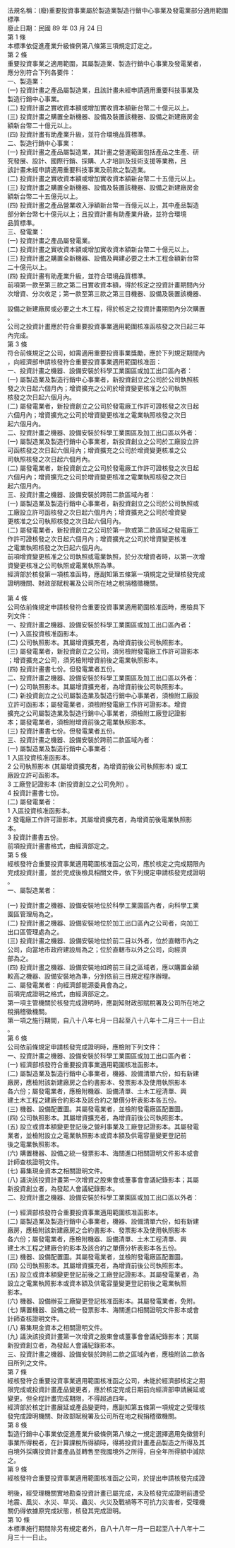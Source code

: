 法規名稱：(廢)重要投資事業屬於製造業製造行銷中心事業及發電業部分適用範圍標準  
廢止日期：民國 89 年 03 月 24 日  
第 1 條  
本標準依促進產業升級條例第八條第三項規定訂定之。  
第 2 條  
重要投資事業之適用範圍，其屬製造業、製造行銷中心事業及發電業者，  
應分別符合下列各要件：  
一、製造業：  
(一) 投資計畫之產品屬製造業，且該計畫未經申請適用重要科技事業及  
製造行銷中心事業。  
(二) 投資計畫之實收資本額或增加實收資本額新台幣二十億元以上。  
(三) 投資計畫之購置全新機器、設備及裝置該機器、設備之新建廠房金  
額新台幣二十億元以上。  
(四) 投資計畫有助產業升級，並符合環境品質標準。  
二、製造行銷中心事業：  
(一) 投資計畫之產品屬製造業，其計畫之營運範圍包括產品之生產、研  
究發展、設計、國際行銷、採購、人才培訓及技術支援等業務，且  
該計畫未經申請適用重要科技事業及前款之製造業。  
(二) 投資計畫之實收資本額或增加實收資本額新台幣二十五億元以上。  
(三) 投資計畫之購置全新機器、設備及裝置該機器、設備之新建廠房金  
額新台幣二十五億元以上。  
(四) 投資計畫之產品營業收入淨額新台幣一百億元以上，其中產品製造  
部分新台幣七十億元以上；且投資計畫有助產業升級，並符合環境  
品質標準。  
三、發電業：  
(一) 投資計畫之產品屬發電業。  
(二) 投資計畫之實收資本額或增加實收資本額新台幣二十億元以上。  
(三) 投資計畫之購置全新機器、設備及興建必要之土木工程金額新台幣  
二十億元以上。  
(四) 投資計畫有助產業升級，並符合環境品質標準。  
前項第一款至第三款之第二目實收資本額，得於核定之投資計畫期間內分  
次增資、分次收足；第一款至第三款之第三目機器、設備及裝置該機器、  


設備之新建廠房或必要之土木工程，得於核定之投資計畫期間內分次購置  
。  
公司之投資計畫應於符合重要投資事業適用範圍核准函核發之次日起三年  
內完成。  
第 3 條  
符合前條規定之公司，如需適用重要投資事業獎勵，應於下列規定期間內  
，向經濟部申請核發符合重要投資事業適用範圍核准函：  
一、投資計畫之機器、設備安裝於科學工業園區或加工出口區內者：  
(一) 屬製造業及製造行銷中心事業者，新投資創立之公司於公司執照核  
發之次日起六個月內；增資擴充之公司於增資變更核准之公司執照  
核發之次日起六個月內。  
(二) 屬發電業者，新投資創立之公司於發電廠工作許可證核發之次日起  
六個月內；增資擴充之公司於增資變更核准之電業執照核發之次日  
起六個月內。  
二、投資計畫之機器、設備安裝於科學工業園區及加工出口區以外者：  
(一) 屬製造業及製造行銷中心事業者，新投資創立之公司於工廠設立許  
可函核發之次日起六個月內；增資擴充之公司於增資變更核准之公  
司執照核發之次日起六個月內。  
(二) 屬發電業者，新投資創立之公司於發電廠工作許可證核發之次日起  
六個月內；增資擴充之公司於增資變更核准之電業執照核發之次日  
起六個月內。  
三、投資計畫之機器、設備安裝於跨前二款區域內者：  
(一) 屬製造業及製造行銷中心事業者，新投資創立之公司於公司執照或  
工廠設立許可函核發之次日起六個月內；增資擴充之公司於增資變  
更核准之公司執照核發之次日起六個月內。  
(二) 屬發電業者，新投資創立之公司於第一款或第二款區域之發電廠工  
作許可證核發之次日起六個月內；增資擴充之公司於增資變更核准  
之電業執照核發之次日起六個月內。  
前項增資變更核准之公司執照或電業執照，於分次增資者時，以第一次增  
資變更核准之公司執照或電業執照為準。  
經濟部於核發第一項核准函時，應副知第五條第一項規定之受理核發完成  
證明機關、財政部賦稅署及公司所在地之稅捐稽徵機關。  


第 4 條  
公司依前條規定申請核發符合重要投資事業適用範圍核准函時，應檢具下  
列文件：  
一、投資計畫之機器、設備安裝於科學工業園區或加工出口區內者：  
(一) 入區投資核准函影本。  
(二) 公司執照影本。其屬增資擴充者，為增資前後公司執照影本。  
(三) 屬發電業者，新投資創立之公司，須另檢附發電廠工作許可證影本  
；增資擴充之公司，須另檢附增資前後之電業執照影本。  
(四) 投資計畫書七份。但發電業者五份。  
二、投資計畫之機器、設備安裝於科學工業園區及加工出口區以外者：  
(一) 公司執照影本。其屬增資擴充者，為增資前後公司執照影本。  
(二) 新投資創立之公司屬製造業及製造行銷中心事業者，須檢附工廠設  
立許可函影本；屬發電業者，須檢附發電廠工作許可證影本。增資  
擴充之公司屬製造業及製造行銷中心事業者，須檢附工廠登記證影  
本；屬發電業者，須檢附增資前後之電業執照影本。  
(三) 投資計畫書七份。但發電業者五份。  
三、投資計畫之機器、設備安裝於跨前二款區域內者：  
(一) 屬製造業及製造行銷中心事業者：  
1 入區投資核准函影本。  
2 公司執照影本 (其屬增資擴充者，為增資前後公司執照影本) 或工  
廠設立許可函影本。  
3 工廠登記證影本 (新投資創立之公司免附) 。  
4 投資計畫書七份。  
(二) 屬發電業者：  
1 入區投資核准函影本。  
2 發電廠工作許可證影本。其屬增資擴充者，為增資前後電業執照影  
本。  
3 投資計畫書五份。  
前項投資計畫書格式，由經濟部定之。  
第 5 條  
經核發符合重要投資事業適用範圍核准函之公司，應於核定之完成期限內  
完成投資計畫，並於完成後檢具相關文件，依下列規定申請核發完成證明  
。  
一、屬製造業者：  


(一) 投資計畫之機器、設備安裝地位於科學工業園區內者，向科學工業  
園區管理局為之。  
(二) 投資計畫之機器、設備安裝地位於加工出口區內之公司者，向加工  
出口區管理處為之。  
(三) 投資計畫之機器、設備安裝地位於前二目以外者，位於直轄市內之  
公司，向當地市政府建設局為之；位於直轄市以外之公司，向經濟  
部為之。  
(四) 投資計畫之機器、設備安裝地如跨前三目之區域者，應以購置金額  
較高之機器、設備安裝地為準，分別依前三目規定程序辦理。  
二、屬發電業者：向經濟部能源委員會為之。  
前項完成證明之格式，由經濟部定之。  
第一項主管機關於核發完成證明時，應副知財政部賦稅署及公司所在地之  
稅捐稽徵機關。  
第一項之施行期間，自八十八年七月一日起至八十八年十二月三十一日止  
。  
第 6 條  
公司依前條規定申請核發完成證明時，應檢附下列文件：  
一、投資計畫之機器、設備安裝於科學工業園區或加工出口區內者：  
(一) 經濟部核發符合重要投資事業適用範圍核准函影本。  
(二) 屬製造業及製造行銷中心事業者，機器、設備清單六份，如有新建  
廠房，應檢附該新建廠房之合約書影本、發票影本及使用執照影本  
各六份；屬發電業者，應檢附機器、設備清單、土木工程清單、興  
建土木工程之建廠合約影本及該合約之單價分析表影本各五份。  
(三) 機器、設備配置圖。其屬發電業者，並檢附發電廠區配置圖。  
(四) 公司執照影本。其屬增資擴充者，為增資前後公司執照影本。  
(五) 設立或資本額變更登記後之營利事業及工廠登記證影本。其屬發電  
業者，並檢附設立之電業執照影本或資本額及供電容量變更登記前  
後之電業執照影本。  
(六) 購置機器、設備之統一發票影本、海關進口相關證明文件影本或會  
計師查核證明文件。  
(七) 募集現金資本之相關證明文件。  
(八) 議決該投資計畫第一次增資之股東會或董事會會議紀錄影本；其屬  
新投資創立者，為發起人會議紀錄影本。  
二、投資計畫之機器、設備安裝於科學工業園區或加工出口區以外者：  


(一) 經濟部核發符合重要投資事業適用範圍核准函影本。  
(二) 屬製造業及製造行銷中心事業者，機器、設備清單六份，如有新建  
廠房，應檢附該新建廠房之合約書影本、發票影本及使用執照影本  
各六份；屬發電業者，應檢附機器、設備清單、土木工程清單、興  
建土木工程之建廠合約影本及該合約之單價分析表影本各五份。  
(三) 機器、設備配置圖。其屬發電業者，並檢附發電廠區配置圖。  
(四) 公司執照影本。其屬增資擴充者，為增資前後公司執照影本。  
(五) 設立或資本額變更登記前後之工廠登記證影本。其屬發電業者，為  
設立之電業執照影本或資本額及供電容量變更登記前後之電業執照  
影本。  
(六) 機器、設備辦妥工廠變更登記核准函影本。其屬發電業者，免附。  
(七) 購置機器、設備之統一發票影本、海關進口相關證明文件影本或會  
計師查核證明文件。  
(八) 募集現金資本之相關證明文件。  
(九) 議決該投資計畫第一次增資之股東會或董事會會議紀錄影本；其屬  
新投資創立者，為發起人會議紀錄影本。  
三、投資計畫之機器、設備安裝於跨前二款之區域內者，應檢附該二款各  
目所列之文件。  
第 7 條  
經核發符合重要投資事業適用範圍核准函之公司，未能於經濟部核定之期  
限完成或投資計畫產品變更者，應於核定完成日期前向經濟部申請展延或  
變更。但全程計畫完成期限，不得超過四年。  
經濟部於核定計畫展延或產品變更時，應副知第五條第一項規定之受理核  
發完成證明機關、財政部賦稅署及公司所在地之稅捐稽徵機關。  
第 8 條  
製造行銷中心事業依促進產業升級條例第八條之一規定選擇適用免徵營利  
事業所得稅者，在計算課稅所得額時，得將投資計畫產品製造之所得及其  
自境外採購投資計畫產品並轉售至我國境外之所得，自全年所得額中減除  
之。  
第 9 條  
經核發符合重要投資事業適用範圍核准函之公司，於提出申請核發完成證  


明後，經受理機關實地勘查投資計畫已屬完成，未及核發完成證明前遭受  
地震、風災、水災、旱災、蟲災、火災及戰禍等不可抗力災害者，受理機  
關仍得依據原完成狀態，核發其完成證明。  
第 10 條  
本標準施行期間除另有規定者外，自八十八年一月一日起至八十八年十二  
月三十一日止。  


